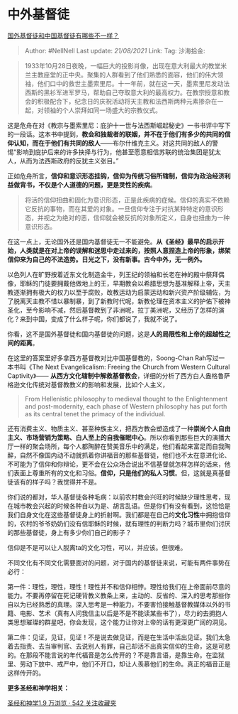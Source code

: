 # 中外基督徒
[国外基督徒和中国基督徒有哪些不一样？](https://www.zhihu.com/question/25340853/answer/565334483)

> Author: #NellNell
> Last update: *21/08/2021*
> Link:
> Tag:
> 沙海拾金:

> 1933年10月28日夜晚，一幅巨大的投影肖像，出现在意大利最大的教堂米兰主教座堂的正中央。聚集的人群看到了他们熟悉的面容，他们的伟大领袖，他们口中的救世主墨索里尼。十一年前，就在这一天，墨索里尼发动法西斯的黑衫军进军罗马，帮助自己夺取意大利的最高权力。在教宗授意和教会的积极配合下，纪念日的庆祝活动将天主教和法西斯两种元素掺杂在一起，对领袖的个人崇拜如同一场盛大的宗教仪式。

这是危舟在对《教宗与墨索里尼：庇护十一世与法西斯崛起秘史》一书书评中写下的一段话。这本书中提到，**教会和独裁者的联姻，并不在于他们有多少的共同的信仰认知，而在于他们有共同的敌人**——布尔什维克主义。对这共同的敌人的警惕“影响到庇护后来的许多抉择与行为，他甚至愿意相信苏联的统治集团是犹太人，从而为法西斯政府的反犹主义张目。”

正如危舟所言，**信仰和意识形态挂钩，信仰为传统习俗所辖制，信仰为政治经济利益做背书，不仅是个人道德的问题，更是灵性的疾病**。

> 将活的信仰扭曲和固化为意识形态，正是此疾病的症候。信仰的真实不依赖它反抗的事物，而在其爱的对象。一旦信仰专注于对抗某种特定的意识形态，并视之为绝对的恶，信仰就会被反抗的对象所定义，自身也扭曲为一种意识形态。

在这一点上，无论国外还是国内基督徒无一不能避免。**从《圣经》最早的启示开始，人类就是在对上帝的误解和迷思中走过来的，按照人意捏造上帝的形象，绑架信仰来为自己的不法造势。日光之下，没有新事。古今中外，无一例外。**

以色列人在旷野按着近东文化制造金牛，列王纪的领袖和长老在神的殿中祭拜偶像，耶稣的门徒要拥戴他做地上的王，早期教会以希腊思想为基准解释上帝，天主教逐渐拥有极大的权力以至于腐败，改教运动为启蒙运动和新兴资产阶级辅佐，为了脱离天主教不惜以暴制暴，到了新教时代呢，新教伦理在资本主义的护佑下被神圣化，至今影响不减，然后基督教到了非洲呢，拉丁美洲呢，又经历了怎样的演化？来到中国，变成了什么样子呢，你们都说了，我就不说了。

你看，这不是国外基督徒和国内基督徒的问题，这是**人的局限性和上帝的超越性之间的距离**。

在这里的答案里好多拿西方基督教对比中国基督教的，Soong-Chan Rah写过一本书叫《The Next Evangelicalism: Freeing the Church from Western Cultural Captivity》—— **从西方文化辖制中解救基督教会**，详细的分析了西方白人盎格鲁萨格逊文化传统对基督教教义的影响和发展，比如个人主义，

> From Hellenistic philosophy to medieval thought to the Enlightenment and post-modernity, each phase of Western philosophy has put forth as its central tenet the primacy of the individual.

还有消费主义、物质主义、甚至种族主义，把西方教会塑造成了一种**崇尚个人自由主义、市场营销为策略、白人至上的自我催眠中心**。所以你看到那些巨大的演播大厅一样的聚会场所，每个人都陶醉在赞美音乐中的满足，他们看起来富足而自我陶醉，自然不像国内动不动就抓着你讲福音的那些基督徒，他们也不太在意进化论、不可能为了信仰和你辩论，更不会在公众场合说出不信基督就怎样怎样的话来，他们表面上尊重所有的文化和习俗。**信仰，只是他们的私人习惯**。但，这就是真基督徒该有的样子吗？我觉得并不是。

你们说的都对，华人基督徒各种毛病：以前农村教会兴旺的时候缺少理性思考，现在城市教会兴起的时候各种自以为是、胡言乱语。但是你们有没有看到，这恰恰是我们自身文化在这些基督徒身上的折射啊。我们都是在自己的**文化习性**中拥抱信仰的，农村的爷爷奶奶们没有信耶稣的时候，就有理性的判断力吗？城市里你们讨厌的那些基督徒，身上有多少你们自己的影子？

信仰是不是可以让人脱离ta的文化习性，可以，并应该。但很难。

不同文化有不同文化需要面对的问题，对于国内的基督徒来说，可能有两件事势在必行：

第一件：理性，理性，理性！理性并不和信仰相悖。理性给我们在上帝面前尽意的能力。不要再停留在死记硬背教义教条上来，主动的、反省的、深入的思考那些你自以为已经熟悉的真理。深入思考是一种能力，不要害怕接触基督教媒体以外的书籍、电影、艺术（真有人问我信主以后是不是不能读某些书了），尽力的去拥抱人类思想璀璨的群星吧，你会发现，这个能力让你对上帝的话有更深更广阔的洞见。

第二件：见证，见证，见证！不是说去做见证，而是在生活中活出见证。我们太急着去指责、去当审判官、去说别人有罪，自己却活不出真实信仰的生命，这是可悲的。在那段不能言说的年代福音是怎么传开的？不是靠言语，是靠生命。在监狱里、劳动下放中、戒严中，他们不开口，却让人羡慕他们的生命。真正的福音正是这样传开的。

**更多圣经和神学相关：**

[圣经和神学1.9 万浏览 · 542 关注收藏夹](https://www.zhihu.com/collection/313814574)
